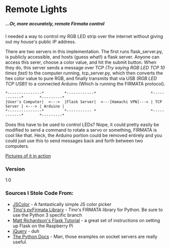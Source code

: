 # Remote Lights
<h5>...Or, more accurately, remote Firmata control</h5>

I needed a way to control my RGB LED strip over the internet without giving out my house's public IP address. 

There are two servers in this implementation. The first runs flask\_server.py, is publicly accessible, and hosts (guess what!) a flask server. Anyone can access this serer, choose a color value, and hit the submit button. When they do, this server sends a message over TCP *(Try saying RGB LED TCP 10 times fast)* to the computer running, tcp\_server.py, which then converts the hex color value to pure RGB, and finally transmits that via USB _(RGB LED TCP USB!)_ to a connected Arduino (Which is running the FIRMATA protocol). 
```
*---------------*         *------------*                        *------------*       *---------*
|User's Computer|  <--->  |Flask Server|  <---[Hamachi VPN]---> | TCP Server | <---> | Arduino | 
*---------------*         *----------- *                        *------------*       *---------*
```
Does this have to be used to control LEDs? Nope, it could pretty easily be modified to send a command to rotate a servo or something, FIRMATA is cool like that. Heck, the Arduino portion could be removed entirely and you could just use this to send messages back and forth between two computers. 

[Pictures of it in action](http://imgur.com/a/fIGjD)

### Version
1.0

### Sources I Stole Code From:

* [JSColor] - A fantastically simple JS color picker
* [Tino's pyFirmata Library] - Tino's FIRMATA library for Python. Be sure to use the Python 3 specific branch
* [Matt Richardson's Flask Tutorial] - a great set of instructions on setting up Flask on the Raspberry Pi
* [jQuery] - duh
* [The Python Docs] - Man, those examples on socket servers are really useful.

[JSColor]:http://jscolor.com
[Tino's pyFirmata Library]:https://github.com/tino/pyFirmata/
[The Python Docs]:https://docs.python.org/3/library/socketserver.html
[Matt Richardson's Flask Tutorial]:http://mattrichardson.com/Raspberry-Pi-Flask/
[jQuery]:http://jquery.com
